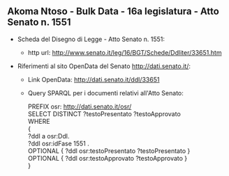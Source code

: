 ## Akoma Ntoso - Bulk Data - 16a legislatura - Atto Senato n. 1551 ##

* Scheda del Disegno di Legge - Atto Senato n. 1551:
	* http url: http://www.senato.it/leg/16/BGT/Schede/Ddliter/33651.htm

* Riferimenti al sito OpenData del Senato http://dati.senato.it/:
	* Link OpenData: http://dati.senato.it/ddl/33651
	* Query SPARQL per i documenti relativi all'Atto Senato:

        PREFIX osr: <http://dati.senato.it/osr/>  
		SELECT DISTINCT ?testoPresentato ?testoApprovato  
		WHERE  
		{  
		    ?ddl a osr:Ddl.  
		    ?ddl osr:idFase 1551 .  
		    OPTIONAL { ?ddl osr:testoPresentato ?testoPresentato }  
		    OPTIONAL { ?ddl osr:testoApprovato ?testoApprovato }  
		}
		